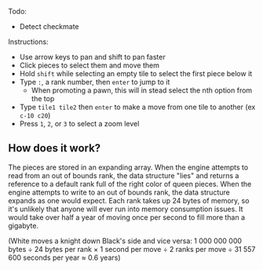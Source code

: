 Todo: 

* Detect checkmate

Instructions: 

* Use arrow keys to pan and shift to pan faster
* Click pieces to select them and move them
* Hold `shift` while selecting an empty tile to select the first piece below it
* Type `:`, a rank number, then `enter` to jump to it
  * When promoting a pawn, this will in stead select the nth option from the top
* Type `tile1 tile2` then `enter` to make a move from one tile to another (ex `c-10 c20`)
* Press `1`, `2`, or `3` to select a zoom level

## How does it work? 

The pieces are stored in an expanding array. When the engine attempts to read from an out of bounds rank, the data structure "lies" and returns a reference to a default rank full of the right color of queen pieces. When the engine attempts to write to an out of bounds rank, the data structure expands as one would expect. Each rank takes up 24 bytes of memory, so it's unlikely that anyone will ever run into memory consumption issues. It would take over half a year of moving once per second to fill more than a gigabyte. 

(White moves a knight down Black's side and vice versa: 1 000 000 000 bytes ÷ 24 bytes per rank × 1 second per move ÷ 2 ranks per move ÷ 31 557 600 seconds per year ≈ 0.6 years)
